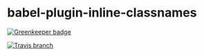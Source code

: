# babel-plugin-inline-classnames

[![Greenkeeper badge](https://badges.greenkeeper.io/avaly/babel-plugin-inline-classnames.svg)](https://greenkeeper.io/)

[![Travis branch](https://img.shields.io/travis/avaly/babel-plugin-inline-classnames/master.svg?style=flat-square)](https://travis-ci.org/avaly/babel-plugin-inline-classnames)
